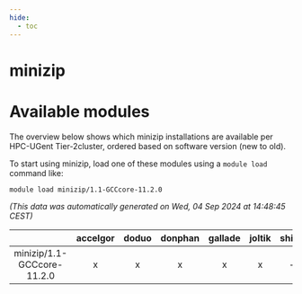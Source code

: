 ```yaml
---
hide:
  - toc
---
```


minizip
=======

# Available modules


The overview below shows which minizip installations are available per HPC-UGent Tier-2cluster, ordered based on software version (new to old).

To start using minizip, load one of these modules using a `module load` command like:

```shell
module load minizip/1.1-GCCcore-11.2.0
```

*(This data was automatically generated on Wed, 04 Sep 2024 at 14:48:45 CEST)*  

| |accelgor|doduo|donphan|gallade|joltik|shinx|skitty|
| :---: | :---: | :---: | :---: | :---: | :---: | :---: | :---: |
|minizip/1.1-GCCcore-11.2.0|x|x|x|x|x|-|x|

